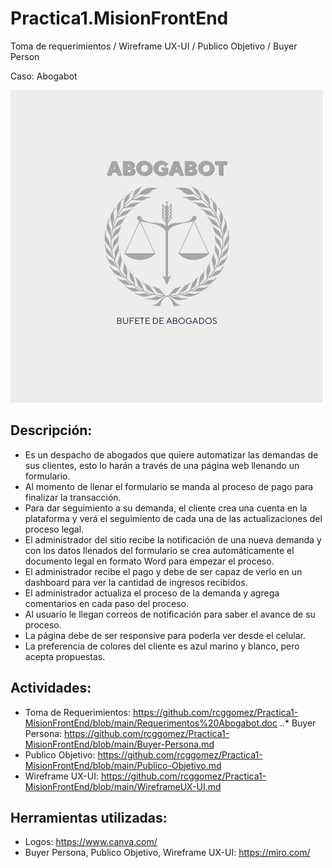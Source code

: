 # Practica1.MisionFrontEnd
Toma de requerimientos / Wireframe UX-UI / Publico Objetivo / Buyer Person

Caso: Abogabot

![alt text](https://github.com/rcggomez/Practica1-MisionFrontEnd/blob/main/1.png?raw=true) 

## Descripción:

*	Es un despacho de abogados que quiere automatizar las demandas de sus clientes, esto lo harán a través de una página web llenando un formulario.
*	Al momento de llenar el formulario se manda al proceso de pago para finalizar la transacción.
*	Para dar seguimiento a su demanda, el cliente crea una cuenta en la plataforma y verá el seguimiento de cada una de las actualizaciones del proceso legal.
*	El administrador del sitio recibe la notificación de una nueva demanda y con los datos llenados del formulario se crea automáticamente el documento legal en formato Word para empezar el proceso.
*	El administrador recibe el pago y debe de ser capaz de verlo en un dashboard para ver la cantidad de ingresos recibidos.
*	El administrador actualiza el proceso de la demanda y agrega comentarios en cada paso del proceso.
*	Al usuario le llegan correos de notificación para saber el avance de su proceso.
*	La página debe de ser responsive para poderla ver desde el celular.
*	La preferencia de colores del cliente es azul marino y blanco, pero acepta propuestas.

## Actividades:

* Toma de Requerimientos: https://github.com/rcggomez/Practica1-MisionFrontEnd/blob/main/Requerimentos%20Abogabot.doc
..* Buyer Persona: https://github.com/rcggomez/Practica1-MisionFrontEnd/blob/main/Buyer-Persona.md
* Publico Objetivo: https://github.com/rcggomez/Practica1-MisionFrontEnd/blob/main/Publico-Objetivo.md
* Wireframe UX-UI: https://github.com/rcggomez/Practica1-MisionFrontEnd/blob/main/WireframeUX-UI.md

## Herramientas utilizadas:

* Logos: https://www.canva.com/
* Buyer Persona, Publico Objetivo, Wireframe UX-UI: https://miro.com/

